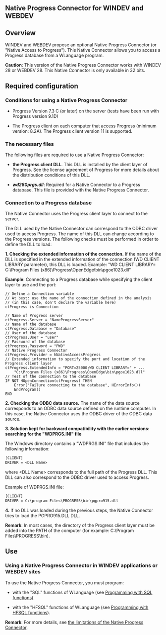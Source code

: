 
## Native Progress Connector for WINDEV and WEBDEV
			



<a name="NOTE1"></a>
<a name="NOTE1_1"></a>


## Overview
<a name="overview_ELTTEXTE000159"></a>
WINDEV and WEBDEV propose an optional Native Progress Connector (or "Native Access to Progress"). This Native Connector allows you to access a Progress database from a WLanguage program.  

**Caution**: This version of the Native Progress Connector works with WINDEV 28 or WEBDEV 28. This Native Connector is only available in 32 bits.

<a name="NOTE2"></a>
<a name="NOTE2_1"></a>




<a name="NOTE3"></a>
<a name="NOTE3_1"></a>


## Required configuration
<a name="required_configuration_ELTTEXTE000183"></a>


### Conditions for using a Native Progress Connector
<a name="conditions_for_using_native_progress_connector_ELTPARAGRAPHE000028"></a>

- Progress Version 7.3 C (or later) on the server (tests have been run with Progress version 9.1D)

- The Progress client on each computer that access Progress (minimum version: 8.2A). 
	The Progress client version 11 is supported.



<a name="NOTE3_2"></a>


### The necessary files
<a name="the_necessary_files_ELTPARAGRAPHE000040"></a>

The following files are required to use a Native Progress Connector:

- **the Progress client DLL**. This DLL is installed by the client layer of Progress. See the license agreement of Progress for more details about the distribution conditions of this DLL.

- ***wd280prgs.dll***: Required for a Native Connector to a Progress database. This file is provided with the Native Progress Connector.



<a name="NOTE3_3"></a>


### Connection to a Progress database
<a name="connection_progress_database_ELTPARAGRAPHE000052"></a>

The Native Connector uses the Progress client layer to connect to the server.

The DLL used by the Native Connector can correspond to the ODBC driver used to access Progress. The name of this DLL can change according to the Progress versions. The following checks must be performed in order to define the DLL to load: 

**1. Checking the extended information of the connection.** 
If the name of the DLL is specified in the extended information of the connection (WD CLIENT LIBRARY parameter), this DLL is loaded.
Example: "WD CLIENT LIBRARY= C:\\Program Files (x86)\\Progress\\OpenEdge\\bin\\pgoe1023.dll"

**Example**: Connecting to a Progress database while specifying the client layer to use and the port: 


```wl
// Define a Connection variable
// At best: use the name of the connection defined in the analysis 
// (in this case, don't declare the variable here)
ctProgress is Connection 

// Name of Progress server
ctProgress.Server = "NameProgressServer"
// Name of the database
ctProgress.Database = "Database"
// User of the database
ctProgress.User = "user"
// Password of the database
ctProgress.Password = "PWD"
// Native Progress Connector
ctProgress.Provider = hNativeAccessProgress
// Extended information to specify the port and location of the Progress client layer
ctProgress.ExtendedInfo = "PORT=25000;WD CLIENT LIBRARY=" + ...
	"C:\Program Files (x86)\Progress\OpenEdge\bin\pgoe1023.dll"
// Test of the connection to the database
IF NOT HOpenConnection(ctProgress) THEN
	Error("Failure connecting to the database", HErrorInfo())
	EndProgram()	
END
```


**2. Checking the ODBC data source.**
The name of the data source corresponds to an ODBC data source defined on the runtime computer. In this case, the Native Connector uses the ODBC driver of the ODBC data source.

**3. Solution kept for backward compatibility with the earlier versions: searching for the "WDPRGS.INI" file**
 
The Windows directory contains a "WDPRGS.INI" file that includes the following information: 


```txt
[CLIENT]
DRIVER = <DLL Name>
```


where &lt;DLL Name&gt; corresponds to the full path of the Progress DLL. This DLL can also correspond to the ODBC driver used to access Progress.

Example of WDPRGS.INI file:


```txt
[CLIENT]
DRIVER = C:\program Files\PROGRESS\bin\pgpro915.dll
```


**4.** If no DLL was loaded during the previous steps, the Native Connector tries to load the PGPRO915.DLL DLL.

**Remark**: In most cases, the directory of the Progress client layer must be added into the PATH of the computer (for example: C:\\Program Files\\PROGRESS\\bin).

<a name="NOTE4"></a>
<a name="NOTE4_1"></a>


## Use
<a name="use_ELTTEXTE000219"></a>


### Using a Native Progress Connector in WINDEV applications or WEBDEV sites
<a name="using_native_progress_connector_windev_applications_webdev_sites_ELTPARAGRAPHE000096"></a>

To use the Native Progress Connector, you must program:

- with the "SQL" functions of WLanguage (see [Programming with SQL functions](../WDProgress/5514006.md)).

- with the "HFSQL" functions of WLanguage (see [Programming with HFSQL functions](../WDProgress/5514001.md)).




**Remark**: For more details, see [the limitations of the Native Progress Connector](../WDProgress/5514002.md).


